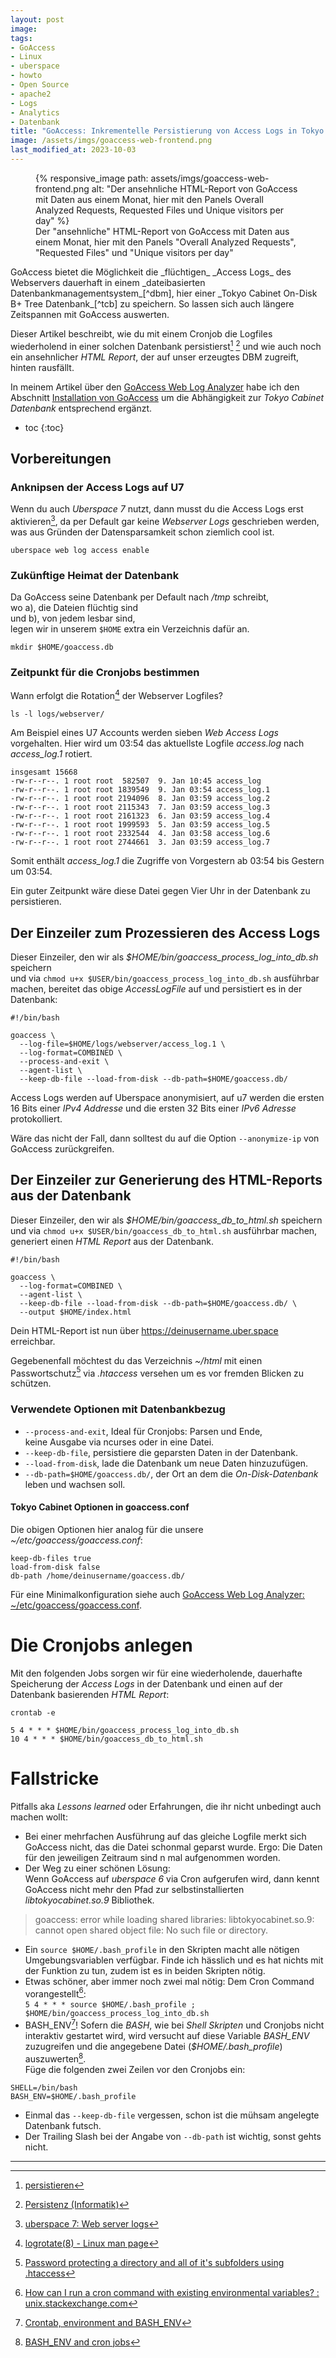 ```yaml
---
layout: post
image:
tags:
- GoAccess
- Linux
- uberspace
- howto
- Open Source
- apache2
- Logs
- Analytics
- Datenbank 
title: "GoAccess: Inkrementelle Persistierung von Access Logs in Tokyo Cabinet On-Disk Datenbank"
image: /assets/imgs/goaccess-web-frontend.png
last_modified_at: 2023-10-03
---
```

<figure role="group">
 {% responsive_image path: assets/imgs/goaccess-web-frontend.png 
 alt: "Der ansehnliche HTML-Report von GoAccess mit Daten aus einem Monat, hier mit den Panels Overall Analyzed Requests, Requested Files und Unique visitors per day" %}
  <figcaption>Der "ansehnliche" HTML-Report von GoAccess mit Daten aus einem Monat, hier mit den Panels "Overall Analyzed Requests", "Requested Files" und "Unique visitors per day"</figcaption>
</figure>
GoAccess bietet die Möglichkeit die _flüchtigen_ _Access Logs_ des Webservers
dauerhaft in einem _dateibasierten Datenbankmanagementsystem_[^dbm], 
hier einer _Tokyo Cabinet On-Disk B+ Tree Datenbank_[^tcb] zu speichern. 
So lassen sich auch längere Zeitspannen mit GoAccess auswerten.

Dieser Artikel beschreibt, wie du mit einem Cronjob die Logfiles 
wiederholend in einer solchen Datenbank persistierst[^persistenz1] [^persistenz2] 
und wie auch noch ein ansehnlicher _HTML Report_,
der auf unser erzeugtes DBM zugreift, hinten rausfällt.

In meinem Artikel über den [GoAccess Web Log Analyzer](/2019/05/02/goaccess-auf-uberspace.html) 
habe ich den Abschnitt [Installation von GoAccess](/2019/05/02/goaccess-auf-uberspace.html#installation-von-goaccess) 
um die Abhängigkeit zur _Tokyo Cabinet Datenbank_ entsprechend ergänzt. 
<!--break-->
* toc
{:toc}

## Vorbereitungen

### Anknipsen der Access Logs auf U7

Wenn du auch _Uberspace 7_ nutzt, 
dann musst du die Access Logs erst aktivieren[^u7logs], 
da per Default gar keine *Webserver Logs* geschrieben werden,
was aus Gründen der Datensparsamkeit schon ziemlich cool ist.

```
uberspace web log access enable
```

### Zukünftige Heimat der Datenbank

Da GoAccess seine Datenbank per Default nach _/tmp_ schreibt,  
wo a), die Dateien flüchtig sind  
und b), von jedem lesbar sind,  
legen wir in unserem `$HOME` extra ein Verzeichnis dafür an.

```
mkdir $HOME/goaccess.db
```

### Zeitpunkt für die Cronjobs bestimmen

Wann erfolgt die Rotation[^logrotate] der Webserver Logfiles?

```
ls -l logs/webserver/
```

Am Beispiel eines U7 Accounts werden sieben _Web Access Logs_ vorgehalten. 
Hier wird um 03:54 das aktuellste Logfile _access.log_ nach _access_log.1_ rotiert.


```
insgesamt 15668
-rw-r--r--. 1 root root  582507  9. Jan 10:45 access_log
-rw-r--r--. 1 root root 1839549  9. Jan 03:54 access_log.1
-rw-r--r--. 1 root root 2194096  8. Jan 03:59 access_log.2
-rw-r--r--. 1 root root 2115343  7. Jan 03:59 access_log.3
-rw-r--r--. 1 root root 2161323  6. Jan 03:59 access_log.4
-rw-r--r--. 1 root root 1999593  5. Jan 03:59 access_log.5
-rw-r--r--. 1 root root 2332544  4. Jan 03:58 access_log.6
-rw-r--r--. 1 root root 2744661  3. Jan 03:59 access_log.7
```

Somit enthält _access_log.1_ die Zugriffe von Vorgestern ab 03:54 bis Gestern um 03:54.

Ein guter Zeitpunkt wäre diese Datei gegen Vier Uhr in der Datenbank zu persistieren.

## Der Einzeiler zum Prozessieren des Access Logs

Dieser Einzeiler, 
den wir als _$HOME/bin/goaccess_process_log_into_db.sh_ speichern  
und via `chmod u+x $USER/bin/goaccess_process_log_into_db.sh` ausführbar machen,
bereitet das obige *AccessLogFile* auf
und persistiert es in der Datenbank:

```
#!/bin/bash

goaccess \
  --log-file=$HOME/logs/webserver/access_log.1 \
  --log-format=COMBINED \
  --process-and-exit \
  --agent-list \
  --keep-db-file --load-from-disk --db-path=$HOME/goaccess.db/ 
```

Access Logs werden auf Uberspace anonymisiert, 
auf u7 werden die ersten 16 Bits einer _IPv4 Addresse_ 
und die ersten 32 Bits einer _IPv6 Adresse_ protokolliert.

Wäre das nicht der Fall, 
dann solltest du auf die Option `--anonymize-ip` von GoAccess zurückgreifen.

## Der Einzeiler zur Generierung des HTML-Reports aus der Datenbank

Dieser Einzeiler,
den wir als _$HOME/bin/goaccess_db_to_html.sh_ speichern  
und via `chmod u+x $USER/bin/goaccess_db_to_html.sh` ausführbar machen,
generiert einen *HTML Report* aus der Datenbank. 

```
#!/bin/bash

goaccess \
  --log-format=COMBINED \
  --agent-list \
  --keep-db-file --load-from-disk --db-path=$HOME/goaccess.db/ \
  --output $HOME/index.html
```
Dein HTML-Report ist nun über <https://deinusername.uber.space> erreichbar.

Gegebenenfall möchtest du das Verzeichnis _~/html_ mit einen Passwortschutz[^htaccess] 
via _.htaccess_ versehen
um es vor fremden Blicken zu schützen.

### Verwendete Optionen mit Datenbankbezug

- `--process-and-exit`, Ideal für Cronjobs: Parsen und Ende,  
  keine Ausgabe via ncurses oder in eine Datei.
- `--keep-db-file`, persistiere die geparsten Daten in der Datenbank.
- `--load-from-disk`, lade die Datenbank um neue Daten hinzuzufügen.
- `--db-path=$HOME/goaccess.db/`, der Ort an dem die _On-Disk-Datenbank_ leben und wachsen soll. 

#### Tokyo Cabinet Optionen in goaccess.conf

Die obigen Optionen hier analog für die unsere _~/etc/goaccess/goaccess.conf_:

```
keep-db-files true
load-from-disk false
db-path /home/deinusername/goaccess.db/
```
Für eine Minimalkonfiguration siehe auch [GoAccess Web Log Analyzer: ~/etc/goaccess/goaccess.conf](/2019/05/02/goaccess-auf-uberspace.html#etcgoaccessgoaccessconf).

# Die Cronjobs anlegen

Mit den folgenden Jobs sorgen wir für eine wiederholende, 
dauerhafte Speicherung der _Access Logs_ in der Datenbank 
und einen auf der Datenbank basierenden _HTML Report_:

```
crontab -e
```

```
5 4 * * * $HOME/bin/goaccess_process_log_into_db.sh
10 4 * * * $HOME/bin/goaccess_db_to_html.sh
```
# Fallstricke

Pitfalls aka _Lessons learned_ oder Erfahrungen, 
die ihr nicht unbedingt auch machen wollt: 
- Bei einer mehrfachen Ausführung auf das gleiche Logfile merkt sich GoAccess nicht, 
das die Datei schonmal geparst wurde. 
Ergo: Die Daten für den jeweiligen Zeitraum sind n mal aufgenommen worden.
- Der Weg zu einer schönen Lösung:  
Wenn GoAccess auf _uberspace 6_ via Cron aufgerufen wird, 
dann kennt GoAccess nicht mehr den Pfad zur selbstinstallierten 
_libtokyocabinet.so.9_ Bibliothek.  
> goaccess: error while loading shared libraries: libtokyocabinet.so.9:  
> cannot open shared object file: No such file or directory.  

  - Ein `source $HOME/.bash_profile` 
  in den Skripten macht alle nötigen Umgebungsvariablen verfügbar. 
  Finde ich hässlich und es hat nichts mit der Funktion zu tun, 
  zudem ist es in beiden Skripten nötig.
  - Etwas schöner, aber immer noch zwei mal nötig: 
  Dem Cron Command vorangestellt[^cronEnv]:  
  `5 4 * * * source $HOME/.bash_profile ; $HOME/bin/goaccess_process_log_into_db.sh`
  - BASH_ENV[^bash_env1]! Sofern die _BASH_, 
  wie bei _Shell Skripten_ und Cronjobs nicht interaktiv 
  gestartet wird, wird versucht auf diese Variable _BASH_ENV_ zuzugreifen 
  und die angegebene Datei (_$HOME/.bash_profile_) auszuwerten[^bash_env2].  
  Füge die folgenden zwei Zeilen vor den Cronjobs ein:
  ```
  SHELL=/bin/bash
  BASH_ENV=$HOME/.bash_profile
  ```
- Einmal das `--keep-db-file` vergessen, schon ist die mühsam angelegte Datenbank futsch.
- Der Trailing Slash bei der Angabe von `--db-path` ist wichtig, sonst gehts nicht.

* * * 

[^dbm]: [DBM (Datenbank)](https://de.wikipedia.org/wiki/DBM_(Datenbank))
[^tcb]: [Tokyo Cabinet DBM](https://fallabs.com/tokyocabinet/)
[^persistenz1]: [persistieren](https://de.wiktionary.org/wiki/persistieren)
[^persistenz2]: [Persistenz (Informatik)](https://de.wikipedia.org/wiki/Persistenz_(Informatik))
[^u7logs]: [uberspace 7: Web server logs](https://manual.uberspace.de/web-logs.html)
[^logrotate]: [logrotate(8) - Linux man page](https://linux.die.net/man/8/logrotate)
[^htaccess]: [Password protecting a directory and all of it's subfolders using .htaccess](https://stackoverflow.com/questions/5229656/password-protecting-a-directory-and-all-of-its-subfolders-using-htaccess)
[^cronEnv]: [How can I run a cron command with existing environmental variables? : unix.stackexchange.com](https://unix.stackexchange.com/questions/27289/how-can-i-run-a-cron-command-with-existing-environmental-variables)
[^bash_env1]: [Crontab, environment and BASH_ENV](http://heikok.blogspot.com/2016/09/crontab-environment-and-bashenv.html)
[^bash_env2]: [BASH_ENV and cron jobs](https://unix.stackexchange.com/questions/130941/bash-env-and-cron-jobs)
